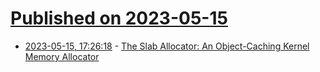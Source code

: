 # [Published on 2023-05-15](index.md)

* [2023-05-15, 17:26:18](https://lobste.rs/s/k6xnx9/slab_allocator_object_caching_kernel) - [The Slab Allocator: An Object-Caching Kernel Memory Allocator](https://srl.cs.jhu.edu/courses/600.418/SlabAllocator.pdf)
